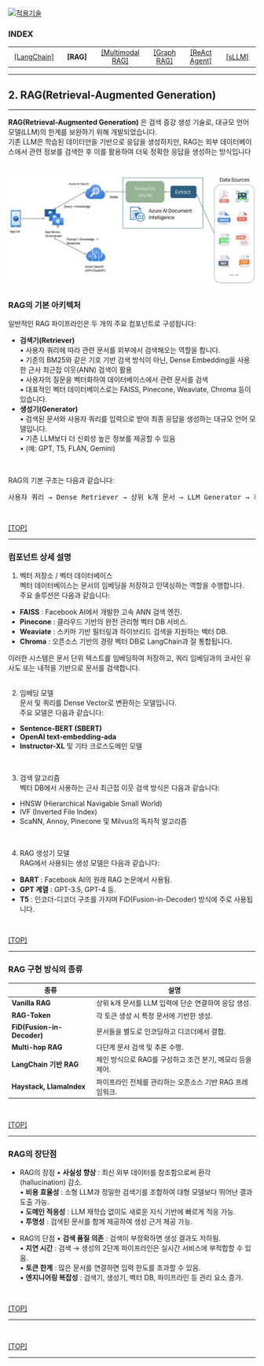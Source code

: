[practical_llm]: readme.md
[![적용기술](https://skillicons.dev/icons?i=ai,anaconda,py,vscode)][practical_llm]

### INDEX

<table>
  <tr align="center">
    <td width="150px"><a href="sect_01.md"> [LangChain]        </a></td>
    <td width="150px"><b href="sect_02.md"> [RAG]              </b></td>
    <td width="180px"><a href="sect_03.md"> [Multimodal RAG]   </a></td>
    <td width="150px"><a href="sect_04.md"> [Graph RAG]        </a></td>
    <td width="150px"><a href="sect_05.md"> [ReAct Agent]      </a></td>
    <td width="150px"><a href="sect_06.md"> [sLLM]             </a></td>
  </tr>
</table>

---
## 2. RAG(Retrieval-Augmented Generation)


---
**RAG(Retrieval-Augmented Generation)** 은 검색 증강 생성 기술로, 대규모 언어 모델(LLM)의 한계를 보완하기 위해 개발되었습니다. <br/>
기존 LLM은 학습된 데이터만을 기반으로 응답을 생성하지만, RAG는 외부 데이터베이스에서 관련 정보를 검색한 후 이를 활용하여 더욱 정확한 응답을 생성하는 방식입니다 <br/>
<br/>

![RAG from M/S](./images/s02_rag_from_ms.png)
<br/>

### RAG의 기본 아키텍처

일반적인 RAG 파이프라인은 두 개의 주요 컴포넌트로 구성됩니다: <br/>

- **검색기(Retriever)** </br>
• 사용자 쿼리에 따라 관련 문서를 외부에서 검색해오는 역할을 합니다. <br/>
• 기존의 BM25와 같은 기호 기반 검색 방식이 아닌, Dense Embedding을 사용한 근사 최근접 이웃(ANN) 검색이 활용<br/>
• 사용자의 질문을 벡터화하여 데이터베이스에서 관련 문서를 검색 <br/>
• 대표적인 벡터 데이터베이스로는 FAISS, Pinecone, Weaviate, Chroma 등이 있습니다.
- **생성기(Generator)** <br/>
• 검색된 문서와 사용자 쿼리를 입력으로 받아 최종 응답을 생성하는 대규모 언어 모델입니다. <br/>
• 기존 LLM보다 더 신뢰성 높은 정보를 제공할 수 있음 <br/>
• (예: GPT, T5, FLAN, Gemini) <br/>
<br/>

RAG의 기본 구조는 다음과 같습니다:
<pre>
사용자 쿼리 → Dense Retriever → 상위 k개 문서 → LLM Generator → 최종 응답
</pre>

<br/>

[[TOP]](#index)

---
### 컴포넌트 상세 설명

1. 벡터 저장소 / 벡터 데이터베이스 <br/>
벡터 데이터베이스는 문서의 임베딩을 저장하고 인덱싱하는 역할을 수행합니다.  <br/>
주요 솔루션은 다음과 같습니다: <br/>

- **FAISS**    : Facebook AI에서 개발한 고속 ANN 검색 엔진.
- **Pinecone** : 클라우드 기반의 완전 관리형 벡터 DB 서비스.
- **Weaviate** : 스키마 기반 필터링과 하이브리드 검색을 지원하는 벡터 DB.
- **Chroma**   : 오픈소스 기반의 경량 벡터 DB로 LangChain과 잘 통합됩니다.

이러한 시스템은 문서 단위 텍스트를 임베딩하여 저장하고, 쿼리 임베딩과의 코사인 유사도 또는 내적을 기반으로 문서를 검색합니다. <br/>
<br/>

2. 임베딩 모델 <br/>
문서 및 쿼리를 Dense Vector로 변환하는 모델입니다.  <br/>
주요 모델은 다음과 같습니다: <br/>

- **Sentence-BERT (SBERT)**
- **OpenAI text-embedding-ada**
- **Instructor-XL** 및 기타 크로스도메인 모델
<br/>

3. 검색 알고리즘 <br/>
벡터 DB에서 사용하는 근사 최근접 이웃 검색 방식은 다음과 같습니다: <br/>

- HNSW (Hierarchical Navigable Small World)
- IVF (Inverted File Index)
- ScaNN, Annoy, Pinecone 및 Milvus의 독자적 알고리즘
<br/>

4. RAG 생성기 모델 <br/>
RAG에서 사용되는 생성 모델은 다음과 같습니다: <br/>

- **BART**     : Facebook AI의 원래 RAG 논문에서 사용됨.
- **GPT 계열** : GPT-3.5, GPT-4 등.
- **T5**       : 인코더-디코더 구조를 가지며 FiD(Fusion-in-Decoder) 방식에 주로 사용됩니다.
<br/>

[[TOP]](#index)

---
### RAG 구현 방식의 종류

| 종류 | 설명 |
|------|-----|
| **Vanilla RAG**         | 상위 k개 문서를 LLM 입력에 단순 연결하여 응답 생성.        |
| **RAG-Token**           | 각 토큰 생성 시 특정 문서에 기반한 생성.                  |
| **FiD(Fusion-in-Decoder)** | 문서들을 별도로 인코딩하고 디코더에서 결합.            |
| **Multi-hop RAG**        | 다단계 문서 검색 및 추론 수행.                          |
| **LangChain 기반 RAG**    | 체인 방식으로 RAG를 구성하고 조건 분기, 메모리 등을 제어.  |
| **Haystack, LlamaIndex** | 파이프라인 전체를 관리하는 오픈소스 기반 RAG 프레임워크.   |

<br/>

[[TOP]](#index)

---
### RAG의 장단점

- RAG의 장점
• **사실성 향상**  : 최신 외부 데이터를 참조함으로써 환각(hallucination) 감소.<br/>
• **비용 효율성**  : 소형 LLM과 정밀한 검색기를 조합하여 대형 모델보다 뛰어난 결과 도출 가능.<br/>
• **도메인 적응성** : LLM 재학습 없이도 새로운 지식 기반에 빠르게 적응 가능.<br/>
• **투명성**       : 검색된 문서를 함께 제공하여 생성 근거 제공 가능.<br/>

- RAG의 단점
• **검색 품질 의존**   : 검색이 부정확하면 생성 결과도 저하됨.<br/>
• **지연 시간**       : 검색 → 생성의 2단계 파이프라인은 실시간 서비스에 부적합할 수 있음.<br/>
• **토큰 한계**       : 많은 문서를 연결하면 입력 한도를 초과할 수 있음.<br/>
• **엔지니어링 복잡성** : 검색기, 생성기, 벡터 DB, 파이프라인 등 관리 요소 증가.<br/>

<br/>

[[TOP]](#index)

---
<br/>

[[TOP]](#index)

---